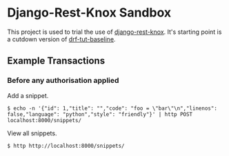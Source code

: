 # Django-Rest-Knox Sandbox
This project is used to trial the use of [django-rest-knox](https://pypi.org/project/django-rest-knox/). It's starting point is a cutdown version of [drf-tut-baseline](https://github.com/shearichard/drf-tut-baseline).

## Example Transactions
### Before any authorisation applied
Add a snippet.
```
$ echo -n '{"id": 1,"title": "","code": "foo = \"bar\"\n","linenos": false,"language": "python","style": "friendly"}' | http POST localhost:8000/snippets/
```
View all snippets.
```
$ http http://localhost:8000/snippets/
```

